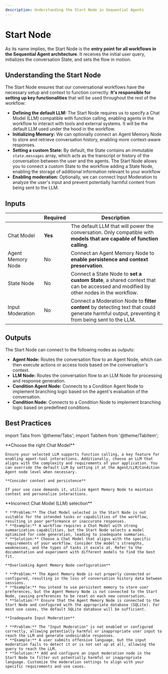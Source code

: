 ```yaml
---
description: Understanding the Start Node in Sequential Agents
---
```


# Start Node

As its name implies, the Start Node is the **entry point for all workflows in the Sequential Agent architecture**. It receives the initial user query, initializes the conversation State, and sets the flow in motion.

<!-- ![](../../assets/seq-02.png) -->

## Understanding the Start Node

The Start Node ensures that our conversational workflows have the necessary setup and context to function correctly. **It's responsible for setting up key functionalities** that will be used throughout the rest of the workflow:

-   **Defining the default LLM:** The Start Node requires us to specify a Chat Model (LLM) compatible with function calling, enabling agents in the workflow to interact with tools and external systems. It will be the default LLM used under the hood in the workflow.
-   **Initializing Memory:** We can optionally connect an Agent Memory Node to store and retrieve conversation history, enabling more context-aware responses.
-   **Setting a custom State:** By default, the State contains an immutable `state.messages` array, which acts as the transcript or history of the conversation between the user and the agents. The Start Node allows you to connect a custom State to the workflow adding a State Node, enabling the storage of additional information relevant to your workflow
-   **Enabling moderation:** Optionally, we can connect Input Moderation to analyze the user's input and prevent potentially harmful content from being sent to the LLM.

## Inputs

|                   | Required | Description                                                                                                                                     |
| ----------------- | -------- | ----------------------------------------------------------------------------------------------------------------------------------------------- |
| Chat Model        | **Yes**  | The default LLM that will power the conversation. Only compatible with **models that are capable of function calling**.                         |
| Agent Memory Node | No       | Connect an Agent Memory Node to **enable persistence and context preservation**.                                                                |
| State Node        | No       | Connect a State Node to **set a custom State**, a shared context that can be accessed and modified by other nodes in the workflow.              |
| Input Moderation  | No       | Connect a Moderation Node to **filter content** by detecting text that could generate harmful output, preventing it from being sent to the LLM. |

## Outputs

The Start Node can connect to the following nodes as outputs:

-   **Agent Node:** Routes the conversation flow to an Agent Node, which can then execute actions or access tools based on the conversation's context.
-   **LLM Node:** Routes the conversation flow to an LLM Node for processing and response generation.
-   **Condition Agent Node:** Connects to a Condition Agent Node to implement branching logic based on the agent's evaluation of the conversation.
-   **Condition Node:** Connects to a Condition Node to implement branching logic based on predefined conditions.

## Best Practices

import Tabs from '@theme/Tabs';
import TabItem from '@theme/TabItem';

<Tabs>
  <TabItem value="pro-tips" label="Pro Tips">
    **Choose the right Chat Model**

    Ensure your selected LLM supports function calling, a key feature for enabling agent-tool interactions. Additionally, choose an LLM that aligns with the complexity and requirements of your application. You can override the default LLM by setting it at the Agent/LLM/Condition Agent node level when necessary.

    **Consider context and persistence**

    If your use case demands it, utilize Agent Memory Node to maintain context and personalize interactions.

  </TabItem>
  <TabItem value="pitfalls" label="Potential Pitfalls">
    **Incorrect Chat Model (LLM) selection**

    * **Problem:** The Chat Model selected in the Start Node is not suitable for the intended tasks or capabilities of the workflow, resulting in poor performance or inaccurate responses.
    * **Example:** A workflow requires a Chat Model with strong summarization capabilities, but the Start Node selects a model optimized for code generation, leading to inadequate summaries.
    * **Solution:** Choose a Chat Model that aligns with the specific requirements of your workflow. Consider the model's strengths, weaknesses, and the types of tasks it excels at. Refer to the documentation and experiment with different models to find the best fit.

    **Overlooking Agent Memory Node configuration**

    * **Problem:** The Agent Memory Node is not properly connected or configured, resulting in the loss of conversation history data between sessions.
    * **Example:** You intend to use persistent memory to store user preferences, but the Agent Memory Node is not connected to the Start Node, causing preferences to be reset on each new conversation.
    * **Solution:** Ensure that the Agent Memory Node is connected to the Start Node and configured with the appropriate database (SQLite). For most use cases, the default SQLite database will be sufficient.

    **Inadequate Input Moderation**

    * **Problem:** The "Input Moderation" is not enabled or configured correctly, allowing potentially harmful or inappropriate user input to reach the LLM and generate undesirable responses.
    * **Example:** A user submits offensive language, but the input moderation fails to detect it or is not set up at all, allowing the query to reach the LLM.
    * **Solution:** Add and configure an input moderation node in the Start Node to filter out potentially harmful or inappropriate language. Customize the moderation settings to align with your specific requirements and use cases.

  </TabItem>
</Tabs>

